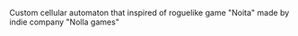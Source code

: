 Custom cellular automaton that inspired of roguelike game "Noita" made by indie company "Nolla games"
